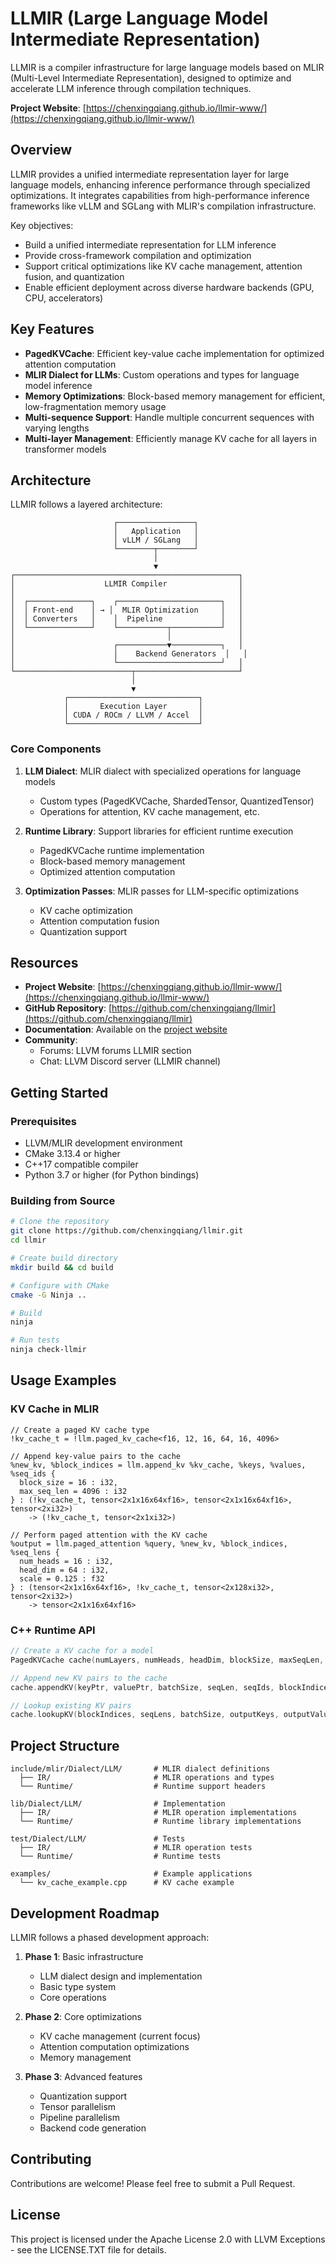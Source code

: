 # LLMIR (Large Language Model Intermediate Representation)

LLMIR is a compiler infrastructure for large language models based on MLIR (Multi-Level Intermediate Representation), designed to optimize and accelerate LLM inference through compilation techniques.

**Project Website**: [https://chenxingqiang.github.io/llmir-www/](https://chenxingqiang.github.io/llmir-www/)

## Overview

LLMIR provides a unified intermediate representation layer for large language models, enhancing inference performance through specialized optimizations. It integrates capabilities from high-performance inference frameworks like vLLM and SGLang with MLIR's compilation infrastructure.

Key objectives:
- Build a unified intermediate representation for LLM inference
- Provide cross-framework compilation and optimization
- Support critical optimizations like KV cache management, attention fusion, and quantization
- Enable efficient deployment across diverse hardware backends (GPU, CPU, accelerators)

## Key Features

- **PagedKVCache**: Efficient key-value cache implementation for optimized attention computation
- **MLIR Dialect for LLMs**: Custom operations and types for language model inference
- **Memory Optimizations**: Block-based memory management for efficient, low-fragmentation memory usage
- **Multi-sequence Support**: Handle multiple concurrent sequences with varying lengths
- **Multi-layer Management**: Efficiently manage KV cache for all layers in transformer models

## Architecture

LLMIR follows a layered architecture:

```
                       ┌─────────────────┐
                       │   Application   │
                       │ vLLM / SGLang   │
                       └────────┬────────┘
                                │
                                ▼
┌──────────────────────────────────────────────────┐
│                    LLMIR Compiler                │
│                                                  │
│  ┌──────────────┐    ┌───────────────────────┐   │
│  │ Front-end    │ → │  MLIR Optimization     │   │
│  │ Converters   │    │  Pipeline             │   │
│  └──────────────┘    └───────────┬───────────┘   │
│                                  │               │
│                      ┌───────────▼───────────┐   │
│                      │    Backend Generators  │   │
│                      └───────────────────────┘   │
└──────────────────────────┬───────────────────────┘
                           │
                           ▼
            ┌─────────────────────────────┐
            │       Execution Layer       │
            │ CUDA / ROCm / LLVM / Accel  │
            └─────────────────────────────┘
```

### Core Components

1. **LLM Dialect**: MLIR dialect with specialized operations for language models
   - Custom types (PagedKVCache, ShardedTensor, QuantizedTensor)
   - Operations for attention, KV cache management, etc.

2. **Runtime Library**: Support libraries for efficient runtime execution
   - PagedKVCache runtime implementation
   - Block-based memory management
   - Optimized attention computation

3. **Optimization Passes**: MLIR passes for LLM-specific optimizations
   - KV cache optimization
   - Attention computation fusion
   - Quantization support

## Resources

- **Project Website**: [https://chenxingqiang.github.io/llmir-www/](https://chenxingqiang.github.io/llmir-www/)
- **GitHub Repository**: [https://github.com/chenxingqiang/llmir](https://github.com/chenxingqiang/llmir)
- **Documentation**: Available on the [project website](https://chenxingqiang.github.io/llmir-www/)
- **Community**: 
  - Forums: LLVM forums LLMIR section
  - Chat: LLVM Discord server (LLMIR channel)

## Getting Started

### Prerequisites

- LLVM/MLIR development environment
- CMake 3.13.4 or higher
- C++17 compatible compiler
- Python 3.7 or higher (for Python bindings)

### Building from Source

```bash
# Clone the repository
git clone https://github.com/chenxingqiang/llmir.git
cd llmir

# Create build directory
mkdir build && cd build

# Configure with CMake
cmake -G Ninja ..

# Build
ninja

# Run tests
ninja check-llmir
```

## Usage Examples

### KV Cache in MLIR

```mlir
// Create a paged KV cache type
!kv_cache_t = !llm.paged_kv_cache<f16, 12, 16, 64, 16, 4096>

// Append key-value pairs to the cache
%new_kv, %block_indices = llm.append_kv %kv_cache, %keys, %values, %seq_ids {
  block_size = 16 : i32,
  max_seq_len = 4096 : i32
} : (!kv_cache_t, tensor<2x1x16x64xf16>, tensor<2x1x16x64xf16>, tensor<2xi32>) 
    -> (!kv_cache_t, tensor<2x1xi32>)

// Perform paged attention with the KV cache
%output = llm.paged_attention %query, %new_kv, %block_indices, %seq_lens {
  num_heads = 16 : i32,
  head_dim = 64 : i32,
  scale = 0.125 : f32
} : (tensor<2x1x16x64xf16>, !kv_cache_t, tensor<2x128xi32>, tensor<2xi32>) 
    -> tensor<2x1x16x64xf16>
```

### C++ Runtime API

```cpp
// Create a KV cache for a model
PagedKVCache cache(numLayers, numHeads, headDim, blockSize, maxSeqLen, elementType);

// Append new KV pairs to the cache
cache.appendKV(keyPtr, valuePtr, batchSize, seqLen, seqIds, blockIndices);

// Lookup existing KV pairs
cache.lookupKV(blockIndices, seqLens, batchSize, outputKeys, outputValues);
```

## Project Structure

```
include/mlir/Dialect/LLM/       # MLIR dialect definitions
  ├── IR/                       # MLIR operations and types
  └── Runtime/                  # Runtime support headers

lib/Dialect/LLM/                # Implementation
  ├── IR/                       # MLIR operation implementations
  └── Runtime/                  # Runtime library implementations

test/Dialect/LLM/               # Tests
  ├── IR/                       # MLIR operation tests
  └── Runtime/                  # Runtime tests

examples/                       # Example applications
  └── kv_cache_example.cpp      # KV cache example
```

## Development Roadmap

LLMIR follows a phased development approach:

1. **Phase 1**: Basic infrastructure
   - LLM dialect design and implementation
   - Basic type system
   - Core operations

2. **Phase 2**: Core optimizations
   - KV cache management (current focus)
   - Attention computation optimizations
   - Memory management

3. **Phase 3**: Advanced features
   - Quantization support
   - Tensor parallelism
   - Pipeline parallelism
   - Backend code generation

## Contributing

Contributions are welcome! Please feel free to submit a Pull Request.

## License

This project is licensed under the Apache License 2.0 with LLVM Exceptions - see the LICENSE.TXT file for details.

